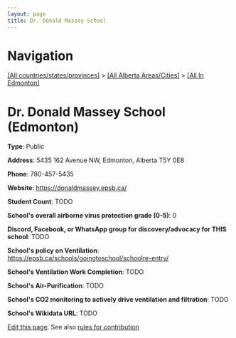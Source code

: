 ```yaml
---
layout: page
title: Dr. Donald Massey School
---
```

# Navigation

[[All countries/states/provinces]](../../..) > [[All Alberta Areas/Cities]](../..) > [[All In Edmonton]](..)

# Dr. Donald Massey School (Edmonton)

**Type**: Public

**Address**: 5435 162 Avenue NW, Edmonton, Alberta T5Y 0E8

**Phone**: 780-457-5435

**Website**: <https://donaldmassey.epsb.ca/>

**Student Count**: TODO

**School's overall airborne virus protection grade (0-5)**: 0

**Discord, Facebook, or WhatsApp group for discovery/advocacy for THIS school**: TODO

**School's policy on Ventilation**: <https://epsb.ca/schools/goingtoschool/schoolre-entry/>

**School's Ventilation Work Completion**: TODO

**School's Air-Purification**: TODO

**School's CO2 monitoring to actively drive ventilation and filtration**: TODO

**School's Wikidata URL**: TODO


[Edit this page](https://github.com/ventilate-schools/AB/edit/main/./Edmonton/Dr._Donald_Massey_School.md). See also [rules for contribution](../../../contribution-rules/)